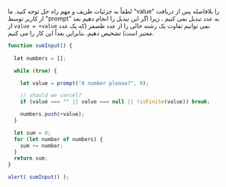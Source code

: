 لطفاً به جزئیات ظریف و مهم راه حل توجه کنید. ما "value" را بلافاصله پس از دریافت از کاربر توسط "prompt" به عدد تبدیل نمی کنیم ، زیرا اگر این تبدیل را انجام دهیم بعد از `value = +value` نمی توانیم تفاوت یک رشته خالی را از عدد ظصفر (که یک عدد معتبر است) تشخیص دهیم. بنابراین بعداً این کار را می کنیم.


```js run demo
function sumInput() {
 
  let numbers = [];

  while (true) {

    let value = prompt("A number please?", 0);

    // should we cancel?
    if (value === "" || value === null || !isFinite(value)) break;

    numbers.push(+value);
  }

  let sum = 0;
  for (let number of numbers) {
    sum += number;
  }
  return sum;
}

alert( sumInput() ); 
```

